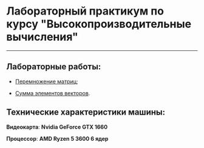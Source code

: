 # Лабораторный практикум по курсу __"Высокопроизводительные вычисления"__
***

## Лабораторные работы:

* [Перемножение матриц](https://github.com/DimaScientist/HPC/tree/main/MatMul);

* [Сумма элементов векторов]().

## Технические характеристики машины:

__Видеокарта__: __Nvidia GeForce GTX 1660__

__Процессор__: __AMD Ryzen 5 3600 6 ядер__
